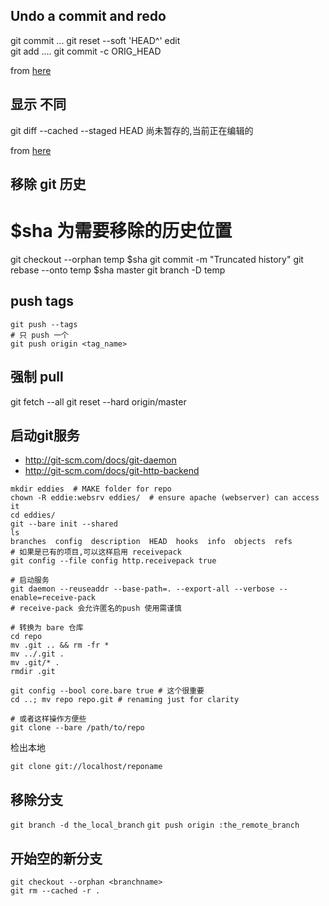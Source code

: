 Undo a commit and redo
-----------------------

git commit ...
git reset --soft 'HEAD^'
edit                       
git add ....
git commit -c ORIG_HEAD

from [here](http://stackoverflow.com/questions/927358)

显示 不同
---------

git diff
	--cached
	--staged
	HEAD 尚未暂存的,当前正在编辑的

from [here](http://stackoverflow.com/questions/1587846)
	
移除 git 历史
--------------

# $sha 为需要移除的历史位置
git checkout --orphan temp $sha
git commit -m "Truncated history"
git rebase --onto temp $sha master
git branch -D temp

push tags
-----
```
git push --tags
# 只 push 一个
git push origin <tag_name>
```

强制 pull
------

git fetch --all
git reset --hard origin/master

启动git服务
-----------

* http://git-scm.com/docs/git-daemon
* http://git-scm.com/docs/git-http-backend

```
mkdir eddies  # MAKE folder for repo
chown -R eddie:websrv eddies/  # ensure apache (webserver) can access it
cd eddies/
git --bare init --shared
ls
branches  config  description  HEAD  hooks  info  objects  refs
# 如果是已有的项目,可以这样启用 receivepack
git config --file config http.receivepack true
```

```
# 启动服务
git daemon --reuseaddr --base-path=. --export-all --verbose --enable=receive-pack
# receive-pack 会允许匿名的push 使用需谨慎
```

```
# 转换为 bare 仓库
cd repo
mv .git .. && rm -fr *
mv ../.git .
mv .git/* .
rmdir .git

git config --bool core.bare true # 这个很重要
cd ..; mv repo repo.git # renaming just for clarity

# 或者这样操作方便些
git clone --bare /path/to/repo

```
检出本地
```
git clone git://localhost/reponame
```

移除分支
---------
`git branch -d the_local_branch`
`git push origin :the_remote_branch`

开始空的新分支
--------------
```
git checkout --orphan <branchname>
git rm --cached -r .
```